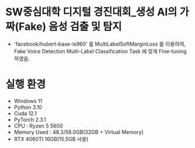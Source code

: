 # SW중심대학 디지털 경진대회_생성 AI의 가짜(Fake) 음성 검출 및 탐지


- 'facebook/hubert-base-ls960' 를 MultiLabelSoftMarginLoss 를 이용하여, Fake Voice Detection Multi-Label Classification Task 에 맞게 Fine-tuning 하였음.

# 실행 환경
- Windows 11
- Python 3.10
- Cuda 12.1
- PyTorch 2.3.1
- CPU : Ryzen 5 5600
- Memory Used : 48.3/58.0GB(32GB + Virtual Memory)
- RTX 4060TI 16GB(15.5GB 사용)
